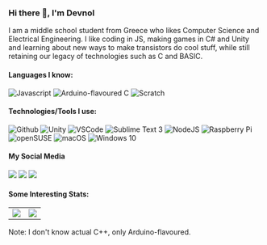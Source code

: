 ### Hi there 👋, I'm Devnol

I am a middle school student from Greece who likes Computer Science and Electrical Engineering.
I like coding in JS, making games in C# and Unity and learning about new ways to make transistors do cool stuff,
while still retaining our legacy of technologies such as C and BASIC. 

#### Languages I know:
![Javascript](https://img.shields.io/static/v1?label=JavaScript&message=Latest&style=for-the-badge&color=F7DF1E&logo=JavaScript)
![Arduino-flavoured C](https://img.shields.io/static/v1?label=Arduino&message=Kinda%20C&style=for-the-badge&color=00979D&logo=Arduino)
![Scratch](https://img.shields.io/static/v1?label=Scratch&message=3&color=4D97FF&style=for-the-badge&logo=Scratch)

#### Technologies/Tools I use:
![Github](https://img.shields.io/static/v1?label=GitHub&message=Devnol&color=181717&style=for-the-badge&logo=github)
![Unity](https://img.shields.io/static/v1?label=Unity&message=2020.1.13f1&color=000&style=for-the-badge&logo=Unity)
![VSCode](https://img.shields.io/static/v1?label=VSCode&message=1.52.1&style=for-the-badge&color=007ACC&logo=Visual-Studio-Code)
![Sublime Text 3](https://img.shields.io/static/v1?label=Sublime%20Text%203&message=3211&style=for-the-badge&color=FF9800&logo=Sublime-Text)
![NodeJS](https://img.shields.io/static/v1?label=Node.JS&message=Latest&style=for-the-badge&color=339933&logo=node.js)
![Raspberry Pi](https://img.shields.io/static/v1?label=Raspberry%20Pi&message=Model%204B%204GB&style=for-the-badge&color=C51A4A&logo=Raspberry-Pi)
![openSUSE](https://img.shields.io/static/v1?label=openSUSE&message=Tumbleweed&style=for-the-badge&color=73BA25&logo=openSUSE)
![macOS](https://img.shields.io/static/v1?label=macOS&message=Big%20Sur%2011.1&style=for-the-badge&color=999999&logo=Apple)
![Windows 10](https://img.shields.io/static/v1?label=Windows%2010&message=20H2&style=for-the-badge&color=0078D6&logo=Windows)

#### My Social Media
<a href="https://discord.com/" alt="Discord"><img src="https://img.shields.io/static/v1?label=Discord&message=@Devnol%239366&color=7289DA&logo=Discord" /></a>
<a href="https://twitter.com/PanosDevnol" alt="Twitter"><img src="https://img.shields.io/static/v1?label=Twitter&message=@PanosDevnol&color=1DA1F2&logo=Twitter" /></a>
<a href="https://telegram.me/Devnol" alt="Telegram"><img src="https://img.shields.io/static/v1?label=Telegram&message=@Devnol&color=2CA5E0&logo=Telegram" /></a>

#### Some Interesting Stats:
<table>
  <tr>
    <td><img src="https://github-readme-stats.vercel.app/api?username=Devnol&bg_color=40,9E1476,fB4244&title_color=F4F4F4&text_color=F4F4F4&show_icons=true&icon_color=F4F4F4" /></td>
    <td><img src="https://github-readme-stats.vercel.app/api/top-langs?username=Devnol&bg_color=40,9E1476,FB4244&title_color=F4F4F4&text_color=F4F4F4&show_icons=true&icon_color=F4F4F4&extra=Cytrus-RE/cytrus-re,cytrus-re.github.io,debia;terrific-tea/terrific-tea.github.io;" /></td>
  </tr>
</table>
 Note: I don't know actual C++, only Arduino-flavoured.
